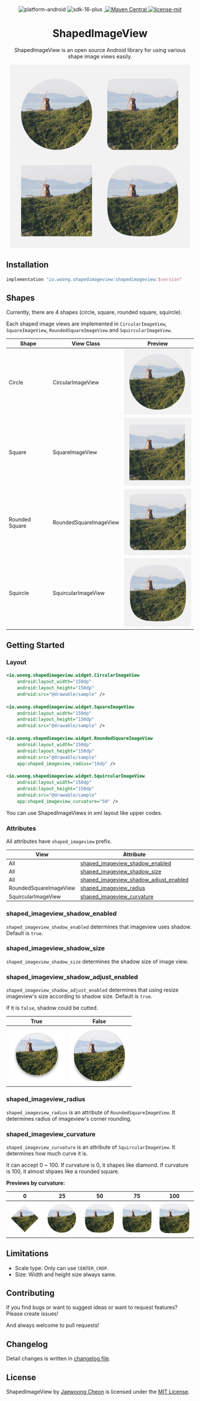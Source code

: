 <div align="center">
    <img alt="platform-android" src="https://img.shields.io/badge/Platform-Android-green?logo=android&logoColor=green">
    <img alt="sdk-16-plus" src="https://img.shields.io/badge/SDK-16%2B-green?logo=android&logoColor=green">
    <a href="https://github.com/woongdev/ShapedImageView/actions/workflows/build.yml">
        <img alt="" src="https://github.com/woongdev/ShapedImageView/actions/workflows/build.yml/badge.svg">
    </a>
    <a href="https://search.maven.org/artifact/io.woong.shapedimageview/shapedimageview">
        <img alt="Maven Central" src="https://img.shields.io/maven-central/v/io.woong.shapedimageview/shapedimageview?label=Maven%20Central&logo=apache%20maven&logoColor=orange">
    </a>
    <a href="./LICENSE">
        <img alt="license-mit" src="https://img.shields.io/badge/License-MIT-blue?logo=apache&logoColor=blue">
    </a>
    <h1>ShapedImageView</h1>
    <p>ShapedImageView is an open source Android library for using various shape image views easily.</p>
    <p><img alt="preview" src="./art/preview.png"></p>
</div>

## Installation

```groovy
implementation "io.woong.shapedimageview:shapedimageview:$version"
```

## Shapes

Currently, there are 4 shapes (circle, square, rounded square, squircle).

Each shaped image views are implemented in `CircularImageView`, `SquareImageView`, `RoundedSquareImageView` and `SquircularImageView`.

| Shape | View Class | Preview |
| --- | --- | --- |
| Circle | CircularImageView | <img alt="timg1" src="./art/circular.png" width="196"> |
| Square | SquareImageView | <img alt="timg2" src="./art/square.png" width="196"> |
| Rounded Square | RoundedSquareImageView | <img alt="timg3" src="./art/rounded_square.png" width="196"> |
| Squircle | SquircularImageView | <img alt="timg4" src="./art/squircular.png" width="196"> |

## Getting Started

### Layout

```xml
<io.woong.shapedimageview.widget.CircularImageView
    android:layout_width="150dp"
    android:layout_height="150dp"
    android:src="@drawable/sample" />

<io.woong.shapedimageview.widget.SquareImageView
    android:layout_width="150dp"
    android:layout_height="150dp"
    android:src="@drawable/sample" />

<io.woong.shapedimageview.widget.RoundedSquareImageView
    android:layout_width="150dp"
    android:layout_height="150dp"
    android:src="@drawable/sample"
    app:shaped_imageview_radius="16dp" />

<io.woong.shapedimageview.widget.SquircularImageView
    android:layout_width="150dp"
    android:layout_height="150dp"
    android:src="@drawable/sample"
    app:shaped_imageview_curvature="50" />
```

You can use ShapedImageViews in xml layout like upper codes.

### Attributes

All attributes have `shaped_imageview` prefix.

| View | Attribute | Type | Default | Limitation |
| --- | --- | --- | --- | --- |
| All | [shaped_imageview_shadow_enabled](#shaped_imageview_shadow_enabled) | Boolean | true | |
| All | [shaped_imageview_shadow_size](#shaped_imageview_shadow_size) | Dimension | 0dp | |
| All | [shaped_imageview_shadow_adjust_enabled](#shaped_imageview_shadow_adjust_enabled) | Boolean | true | |
| RoundedSquareImageView | [shaped_imageview_radius](#shaped_imageview_radius) | Dimension | 0dp | |
| SquircularImageView | [shaped_imageview_curvature](#shaped_imageview_curvature) | Integer | 50 | 0 ~ 100 |

### shaped_imageview_shadow_enabled

`shaped_imageview_shadow_enabled` determines that imageview uses shadow.
Default is `true`.

### shaped_imageview_shadow_size

`shaped_imageview_shadow_size` determines the shadow size of image view. 

### shaped_imageview_shadow_adjust_enabled

`shaped_imageview_shadow_adjust_enabled` determines that using resize imageview's size according to shadow size.
Default is `true`.

If it is `false`, shadow could be cutted.

| True | False |
| --- | --- |
| ![adjust_true](./art/shadow_adjust_true.png) | ![adjust_false](./art/shadow_adjust_false.png) |

### shaped_imageview_radius

`shaped_imageview_radius` is an attribute of `RoundedSquareImageView`.
It determines radius of imageview's corner rounding.

### shaped_imageview_curvature 
`shaped_imageview_curvature` is an attribute of `SquircularImageView`.
It determines how much curve it is.

It can accept 0 ~ 100. If curvature is 0, it shapes like diamond. If curvature is 100, it almost shpaes like a rounded square.

**Previews by curvature:**

| 0 | 25 | 50 | 75 | 100 |
| --- | --- | --- | --- | --- |
| ![c0](./art/squircle_curvature_0.png) | ![c25](./art/squircle_curvature_25.png) | ![c50](./art/squircle_curvature_50.png.png) | ![c75](./art/squircle_curvature_75.png.png) | ![c100](./art/squircle_curvature_100.png) |

## Limitations

- Scale type: Only can use `CENTER_CROP`.
- Size: Width and height size always same.

## Contributing

If you find bugs or want to suggest ideas or want to request features? Please create issues!

And always welcome to pull requests!

## Changelog

Detail changes is written in [changelog file](./CHANGELOG.md).

## License

ShapedImageView by [Jaewoong Cheon](https://github.com/woongdev) is licensed under the [MIT License](./LICENSE).
 